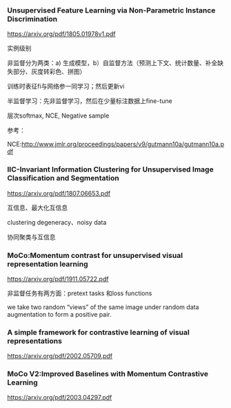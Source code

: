 ### Unsupervised Feature Learning via Non-Parametric Instance Discrimination

<https://arxiv.org/pdf/1805.01978v1.pdf>

实例级别

非监督分为两类：a) 生成模型，b）自监督方法（预测上下文、统计数量、补全缺失部分、灰度转彩色、拼图）

训练时表征fi与网络参一同学习；然后更新vi



半监督学习：先非监督学习，然后在少量标注数据上fine-tune



层次softmax, NCE, Negative sample 



参考：

NCE:<http://www.jmlr.org/proceedings/papers/v9/gutmann10a/gutmann10a.pdf>





### IIC-Invariant Information Clustering for Unsupervised Image Classification and Segmentation

<https://arxiv.org/pdf/1807.06653.pdf>

互信息、最大化互信息

clustering degeneracy、noisy data 

协同聚类与互信息



### MoCo:Momentum contrast for unsupervised visual representation learning 

<https://arxiv.org/pdf/1911.05722.pdf>

非监督任务有两方面：pretext tasks 和loss functions 

we take two random “views” of the same image under random data augmentation to form a positive pair.  



### A simple framework for contrastive learning of visual representations 

<https://arxiv.org/pdf/2002.05709.pdf>



### MoCo V2:Improved Baselines with Momentum Contrastive Learning

<https://arxiv.org/pdf/2003.04297.pdf>
